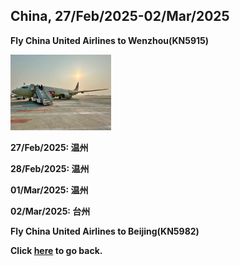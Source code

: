 ## China, 27/Feb/2025-02/Mar/2025

**Fly China United Airlines to Wenzhou(KN5915)**

<img src="../20250227CN_photos/IMG_7298.jpeg" width="32%">

**27/Feb/2025: 温州**

**28/Feb/2025: 温州**

**01/Mar/2025: 温州**

**02/Mar/2025: 台州**

**Fly China United Airlines to Beijing(KN5982)**

**Click [here](https://wqgcx.github.io/transport/) to go back.**
